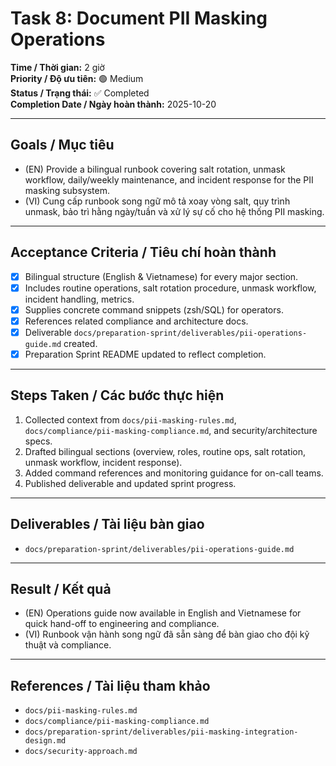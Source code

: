 # Task 8: Document PII Masking Operations

**Time / Thời gian:** 2 giờ  
**Priority / Độ ưu tiên:** 🟢 Medium  
**Status / Trạng thái:** ✅ Completed  
**Completion Date / Ngày hoàn thành:** 2025-10-20

---

## Goals / Mục tiêu

- (EN) Provide a bilingual runbook covering salt rotation, unmask workflow, daily/weekly maintenance, and incident response for the PII masking subsystem.  
- (VI) Cung cấp runbook song ngữ mô tả xoay vòng salt, quy trình unmask, bảo trì hằng ngày/tuần và xử lý sự cố cho hệ thống PII masking.

---

## Acceptance Criteria / Tiêu chí hoàn thành

- [x] Bilingual structure (English & Vietnamese) for every major section.  
- [x] Includes routine operations, salt rotation procedure, unmask workflow, incident handling, metrics.  
- [x] Supplies concrete command snippets (zsh/SQL) for operators.  
- [x] References related compliance and architecture docs.  
- [x] Deliverable `docs/preparation-sprint/deliverables/pii-operations-guide.md` created.  
- [x] Preparation Sprint README updated to reflect completion.

---

## Steps Taken / Các bước thực hiện

1. Collected context from `docs/pii-masking-rules.md`, `docs/compliance/pii-masking-compliance.md`, and security/architecture specs.  
2. Drafted bilingual sections (overview, roles, routine ops, salt rotation, unmask workflow, incident response).  
3. Added command references and monitoring guidance for on-call teams.  
4. Published deliverable and updated sprint progress.

---

## Deliverables / Tài liệu bàn giao

- `docs/preparation-sprint/deliverables/pii-operations-guide.md`

---

## Result / Kết quả

- (EN) Operations guide now available in English and Vietnamese for quick hand-off to engineering and compliance.  
- (VI) Runbook vận hành song ngữ đã sẵn sàng để bàn giao cho đội kỹ thuật và compliance.

---

## References / Tài liệu tham khảo

- `docs/pii-masking-rules.md`  
- `docs/compliance/pii-masking-compliance.md`  
- `docs/preparation-sprint/deliverables/pii-masking-integration-design.md`  
- `docs/security-approach.md`
